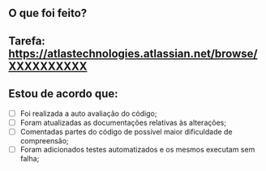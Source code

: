 ## O que foi feito?


## Tarefa: https://atlastechnologies.atlassian.net/browse/XXXXXXXXXX

## Estou de acordo que:

- [ ] Foi realizada a auto avaliação do código;
- [ ] Foram atualizadas as documentações relativas às alterações;
- [ ] Comentadas partes do código de possível maior dificuldade de compreensão;
- [ ] Foram adicionados testes automatizados e os mesmos executam sem falha;
